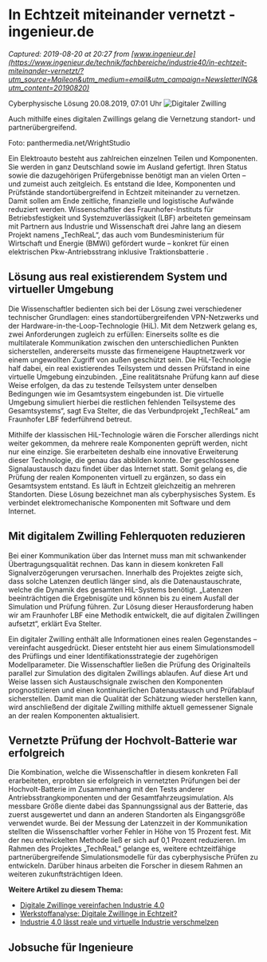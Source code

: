 # In Echtzeit miteinander vernetzt - ingenieur.de

_Captured: 2019-08-20 at 20:27 from [www.ingenieur.de](https://www.ingenieur.de/technik/fachbereiche/industrie40/in-echtzeit-miteinander-vernetzt/?utm_source=Maileon&utm_medium=email&utm_campaign=NewsletterING&utm_content=20190820)_

Cyberphysische Lösung 20.08.2019, 07:01 Uhr ![Digitaler Zwilling](https://www.ingenieur.de/wp-content/uploads/2019/08/panthermedia_B238838948_1000x667-1-e1566240544980-980x490.jpg)

Auch mithilfe eines digitalen Zwillings gelang die Vernetzung standort- und partnerübergreifend. 

Foto: panthermedia.net/WrightStudio

Ein Elektroauto besteht aus zahlreichen einzelnen Teilen und Komponenten. Sie werden in ganz Deutschland sowie im Ausland gefertigt. Ihren Status sowie die dazugehörigen Prüfergebnisse benötigt man an vielen Orten – und zumeist auch zeitgleich. Es entstand die Idee, Komponenten und Prüfstände standortübergreifend in Echtzeit miteinander zu vernetzen. Damit sollen am Ende zeitliche, finanzielle und logistische Aufwände reduziert werden. Wissenschaftler des Fraunhofer-Instituts für Betriebsfestigkeit und Systemzuverlässigkeit (LBF) arbeiteten gemeinsam mit Partnern aus Industrie und Wissenschaft drei Jahre lang an diesem Projekt namens „TechReaL“, das auch vom Bundesministerium für Wirtschaft und Energie (BMWi) gefördert wurde – konkret für einen elektrischen Pkw-Antriebsstrang inklusive Traktionsbatterie .

## Lösung aus real existierendem System und virtueller Umgebung

Die Wissenschaftler bedienten sich bei der Lösung zwei verschiedener technischer Grundlagen: eines standortübergreifenden VPN-Netzwerks und der Hardware-in-the-Loop-Technologie (HiL). Mit dem Netzwerk gelang es, zwei Anforderungen zugleich zu erfüllen: Einerseits sollte es die multilaterale Kommunikation zwischen den unterschiedlichen Punkten sicherstellen, andererseits musste das firmeneigene Hauptnetzwerk vor einem ungewollten Zugriff von außen geschützt sein. Die HiL-Technologie half dabei, ein real existierendes Teilsystem und dessen Prüfstand in eine virtuelle Umgebung einzubinden. „Eine realitätsnahe Prüfung kann auf diese Weise erfolgen, da das zu testende Teilsystem unter denselben Bedingungen wie im Gesamtsystem eingebunden ist. Die virtuelle Umgebung simuliert hierbei die restlichen fehlenden Teilsysteme des Gesamtsystems“, sagt Eva Stelter, die das Verbundprojekt „TechReaL“ am Fraunhofer LBF federführend betreut.

Mithilfe der klassischen HiL-Technologie wären die Forscher allerdings nicht weiter gekommen, da mehrere reale Komponenten geprüft werden, nicht nur eine einzige. Sie erarbeiteten deshalb eine innovative Erweiterung dieser Technologie, die genau das abbilden konnte. Der geschlossene Signalaustausch dazu findet über das Internet statt. Somit gelang es, die Prüfung der realen Komponenten virtuell zu ergänzen, so dass ein Gesamtsystem entstand. Es läuft in Echtzeit gleichzeitig an mehreren Standorten. Diese Lösung bezeichnet man als cyberphysisches System. Es verbindet elektromechanische Komponenten mit Software und dem Internet.

## Mit digitalem Zwilling Fehlerquoten reduzieren

Bei einer Kommunikation über das Internet muss man mit schwankender Übertragungsqualität rechnen. Das kann in diesem konkreten Fall Signalverzögerungen verursachen. Innerhalb des Projektes zeigte sich, dass solche Latenzen deutlich länger sind, als die Datenaustauschrate, welche die Dynamik des gesamten HiL-Systems benötigt. „Latenzen beeinträchtigen die Ergebnisgüte und können bis zu einem Ausfall der Simulation und Prüfung führen. Zur Lösung dieser Herausforderung haben wir am Fraunhofer LBF eine Methodik entwickelt, die auf digitalen Zwillingen aufsetzt“, erklärt Eva Stelter.

Ein digitaler Zwilling enthält alle Informationen eines realen Gegenstandes – vereinfacht ausgedrückt. Dieser entsteht hier aus einem Simulationsmodell des Prüflings und einer Identifikationsstrategie der zugehörigen Modellparameter. Die Wissenschaftler ließen die Prüfung des Originalteils parallel zur Simulation des digitalen Zwillings ablaufen. Auf diese Art und Weise lassen sich Austauschsignale zwischen den Komponenten prognostizieren und einen kontinuierlichen Datenaustausch und Prüfablauf sicherstellen. Damit man die Qualität der Schätzung wieder herstellen kann, wird anschließend der digitale Zwilling mithilfe aktuell gemessener Signale an der realen Komponenten aktualisiert.

## Vernetzte Prüfung der Hochvolt-Batterie war erfolgreich

Die Kombination, welche die Wissenschaftler in diesem konkreten Fall erarbeiteten, erprobten sie erfolgreich in vernetzten Prüfungen bei der Hochvolt-Batterie im Zusammenhang mit den Tests anderer Antriebsstrangkomponenten und der Gesamtfahrzeugsimulation. Als messbare Größe diente dabei das Spannungssignal aus der Batterie, das zuerst ausgewertet und dann an anderen Standorten als Eingangsgröße verwendet wurde. Bei der Messung der Latenzzeit in der Kommunikation stellten die Wissenschaftler vorher Fehler in Höhe von 15 Prozent fest. Mit der neu entwickelten Methode ließ er sich auf 0,1 Prozent reduzieren. Im Rahmen des Projektes „TechReaL“ gelange es, weitere echtzeitfähige partnerübergreifende Simulationsmodelle für das cyberphysische Prüfen zu entwickeln. Darüber hinaus arbeiten die Forscher in diesem Rahmen an weiteren zukunftsträchtigen Ideen.

**Weitere Artikel zu diesem Thema:**

  * [Digitale Zwillinge vereinfachen Industrie 4.0](https://www.ingenieur.de/technik/fachbereiche/industrie40/digitale-zwillinge-vereinfachen-industrie-4-0/)
  * [Werkstoffanalyse: Digitale Zwillinge in Echtzeit?](https://www.ingenieur.de/technik/fachbereiche/industrie40/werkstoffanalyse-digitale-zwillinge-in-echtzeit/)
  * [Industrie 4.0 lässt reale und virtuelle Industrie verschmelzen](https://www.ingenieur.de/technik/fachbereiche/produktion/industrie-40-laesst-reale-virtuelle-industrie-verschmelzen/)

## Jobsuche für Ingenieure
